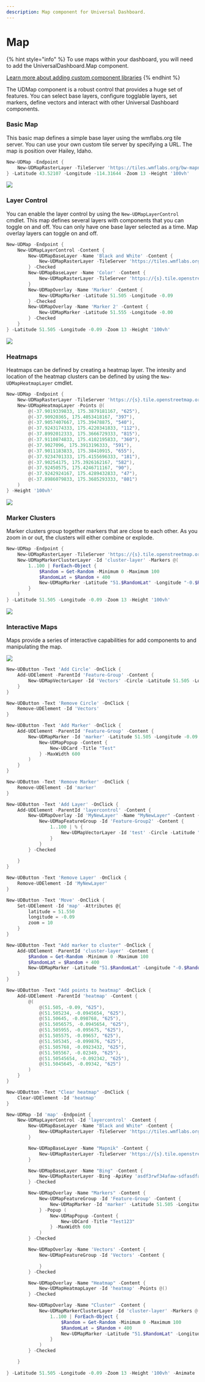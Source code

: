 ```yaml
---
description: Map component for Universal Dashboard.
---
```


# Map

{% hint style="info" %}
To use maps within your dashboard, you will need to add the UniversalDashboard.Map component. 

[Learn more about adding custom component libraries](../../dashboards/#adding-custom-component-libraries)
{% endhint %}

The UDMap component is a robust control that provides a huge set of features. You can select base layers, configure togglable layers, set markers, define vectors and interact with other Universal Dashboard components. 

### Basic Map

This basic map defines a simple base layer using the wmflabs.org tile server. You can use your own custom tile server by specifying a URL. The map is position over Hailey, Idaho. 

```PowerShell
New-UDMap -Endpoint {
    New-UDMapRasterLayer -TileServer 'https://tiles.wmflabs.org/bw-mapnik/{z}/{x}/{y}.png' 
} -Latitude 43.52107 -Longitude -114.31644 -Zoom 13 -Height '100vh'
```

![](../../../.gitbook/assets/image%20%2890%29.png)

### Layer Control

You can enable the layer control by using the `New-UDMapLayerControl` cmdlet. This map defines several layers with components that you can toggle on and off. You can only have one base layer selected as a time. Map overlay layers can toggle on and off. 

```PowerShell
New-UDMap -Endpoint {
    New-UDMapLayerControl -Content {
        New-UDMapBaseLayer -Name 'Black and White' -Content {
            New-UDMapRasterLayer -TileServer 'https://tiles.wmflabs.org/bw-mapnik/{z}/{x}/{y}.png' 
        } -Checked
        New-UDMapBaseLayer -Name 'Color' -Content {
            New-UDMapRasterLayer -TileServer 'https://{s}.tile.openstreetmap.org/{z}/{x}/{y}.png' 
        }
        New-UDMapOverlay -Name 'Marker' -Content {
            New-UDMapMarker -Latitude 51.505 -Longitude -0.09 
        } -Checked
        New-UDMapOverlay -Name 'Marker 2' -Content {
            New-UDMapMarker -Latitude 51.555 -Longitude -0.00 
        } -Checked
    }
} -Latitude 51.505 -Longitude -0.09 -Zoom 13 -Height '100vh'
```

![](../../../.gitbook/assets/image%20%2896%29.png)

### Heatmaps

Heatmaps can be defined by creating a heatmap layer. The intesity and location of the heatmap clusters can be defined by using the `New-UDMapHeatmapLayer` cmdlet. 

```PowerShell
New-UDMap -Endpoint {
    New-UDMapRasterLayer -TileServer 'https://{s}.tile.openstreetmap.org/{z}/{x}/{y}.png' 
    New-UDMapHeatmapLayer -Points @(
        @(-37.9019339833, 175.3879181167, "625"),
        @(-37.90920365, 175.4053418167, "397"),
        @(-37.9057407667, 175.39478875, "540"),
        @(-37.9243174333, 175.4220341833, "112"),
        @(-37.8992012333, 175.3666729333, "815"),
        @(-37.9110874833, 175.4102195833, "360"),
        @(-37.9027096, 175.3913196333, "591"),
        @(-37.9011183833, 175.38410915, "655"),
        @(-37.9234701333, 175.4155696333, "181"),
        @(-37.90254175, 175.3926162167, "582"),
        @(-37.92450575, 175.4246711167, "90"),
        @(-37.9242924167, 175.4289432833, "47"),
        @(-37.8986079833, 175.3685293333, "801")
    )
} -Height '100vh'
```

![](../../../.gitbook/assets/image%20%2889%29.png)

### Marker Clusters

Marker clusters group together markers that are close to each other. As you zoom in or out, the clusters will either combine or explode. 

```PowerShell
New-UDMap -Endpoint {
    New-UDMapRasterLayer -TileServer 'https://{s}.tile.openstreetmap.org/{z}/{x}/{y}.png' 
    New-UDMapMarkerClusterLayer -Id 'cluster-layer' -Markers @(
        1..100 | ForEach-Object {
            $Random = Get-Random -Minimum 0 -Maximum 100
            $RandomLat = $Random + 400
            New-UDMapMarker -Latitude "51.$RandomLat" -Longitude "-0.$Random"
        }
    )
} -Latitude 51.505 -Longitude -0.09 -Zoom 13 -Height '100vh'
```

![](../../../.gitbook/assets/image%20%2894%29.png)

### Interactive Maps

Maps provide a series of interactive capabilities for add components to and manipulating the map. 

![](../../../.gitbook/assets/interactive.gif)

```PowerShell
New-UDButton -Text 'Add Circle' -OnClick {
    Add-UDElement -ParentId 'Feature-Group' -Content {
        New-UDMapVectorLayer -Id 'Vectors' -Circle -Latitude 51.505 -Longitude -0.09 -Radius 500 -Color blue -FillColor blue -FillOpacity .5 
    }
}

New-UDButton -Text 'Remove Circle' -OnClick {
    Remove-UDElement -Id 'Vectors' 
}

New-UDButton -Text 'Add Marker' -OnClick {
    Add-UDElement -ParentId 'Feature-Group' -Content {
        New-UDMapMarker -Id 'marker' -Latitude 51.505 -Longitude -0.09 -Popup (
            New-UDMapPopup -Content {
                New-UDCard -Title "Test"
            } -MaxWidth 600
        ) 
    }
}

New-UDButton -Text 'Remove Marker' -OnClick {
    Remove-UDElement -Id 'marker' 
}

New-UDButton -Text 'Add Layer' -OnClick {
    Add-UDElement -ParentId 'layercontrol' -Content {
        New-UDMapOverlay -Id 'MyNewLayer' -Name "MyNewLayer" -Content {
            New-UDMapFeatureGroup -Id 'Feature-Group2' -Content {
                1..100 | % {
                    New-UDMapVectorLayer -Id 'test' -Circle -Latitude "51.$_" -Longitude -0.09 -Radius 50 -Color red -FillColor blue -FillOpacity .5        
                }
            }
        } -Checked
        
    }
}

New-UDButton -Text 'Remove Layer' -OnClick {
    Remove-UDElement -Id 'MyNewLayer' 
}

New-UDButton -Text 'Move' -OnClick {
    Set-UDElement -Id 'map' -Attributes @{
        latitude = 51.550
        longitude = -0.09
        zoom = 10
    }
}

New-UDButton -Text "Add marker to cluster" -OnClick {
    Add-UDElement -ParentId 'cluster-layer' -Content {
        $Random = Get-Random -Minimum 0 -Maximum 100
        $RandomLat = $Random + 400
        New-UDMapMarker -Latitude "51.$RandomLat" -Longitude "-0.$Random"
    }
}

New-UDButton -Text "Add points to heatmap" -OnClick {
    Add-UDElement -ParentId 'heatmap' -Content {
        @(
            @(51.505, -0.09, "625"),
            @(51.505234, -0.0945654, "625"),
            @(51.50645, -0.098768, "625"),
            @(51.5056575, -0.0945654, "625"),
            @(51.505955, -0.095675, "625"),
            @(51.505575, -0.09657, "625"),
            @(51.505345, -0.099876, "625"),
            @(51.505768, -0.0923432, "625"),
            @(51.505567, -0.02349, "625"),
            @(51.50545654, -0.092342, "625"),
            @(51.5045645, -0.09342, "625")
        )
    }
}

New-UDButton -Text "Clear heatmap" -OnClick {
    Clear-UDElement -Id 'heatmap'
}

New-UDMap -Id 'map' -Endpoint {
    New-UDMapLayerControl -Id 'layercontrol' -Content {
        New-UDMapBaseLayer -Name "Black and White" -Content {
            New-UDMapRasterLayer -TileServer 'https://tiles.wmflabs.org/bw-mapnik/{z}/{x}/{y}.png' 
        } 

        New-UDMapBaseLayer -Name "Mapnik" -Content {
            New-UDMapRasterLayer -TileServer 'https://{s}.tile.openstreetmap.org/{z}/{x}/{y}.png' 
        } 

        New-UDMapBaseLayer -Name "Bing" -Content {
            New-UDMapRasterLayer -Bing -ApiKey 'asdf3rwf34afaw-sdfasdfa23feaw-23424dfsdfa' -Type Road
        } -Checked

        New-UDMapOverlay -Name "Markers" -Content {
            New-UDMapFeatureGroup -Id 'Feature-Group' -Content {
                New-UDMapMarker -Id 'marker' -Latitude 51.505 -Longitude -0.09
            } -Popup (
                New-UDMapPopup -Content {
                    New-UDCard -Title "Test123"
                } -MaxWidth 600
            )
        } -Checked

        New-UDMapOverlay -Name 'Vectors' -Content {
            New-UDMapFeatureGroup -Id 'Vectors' -Content {

            }
        } -Checked

        New-UDMapOverlay -Name "Heatmap" -Content {
            New-UDMapHeatmapLayer -Id 'heatmap' -Points @() 
        } -Checked 

        New-UDMapOverlay -Name "Cluster" -Content {
            New-UDMapMarkerClusterLayer -Id 'cluster-layer' -Markers @(
                1..100 | ForEach-Object {
                    $Random = Get-Random -Minimum 0 -Maximum 100
                    $RandomLat = $Random + 400
                    New-UDMapMarker -Latitude "51.$RandomLat" -Longitude "-0.$Random"
                }
            )
        } -Checked

    }
    
} -Latitude 51.505 -Longitude -0.09 -Zoom 13 -Height '100vh' -Animate
```

